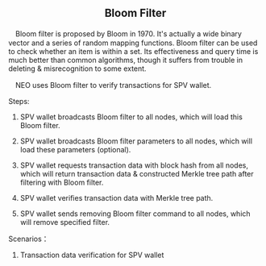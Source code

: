 ﻿<center><h2> Bloom Filter </h2></center>

　Bloom filter is proposed by Bloom in 1970. It's actually a wide binary vector and a series of random mapping functions. Bloom filter can be used to check whether an item is within a set. Its effectiveness and query time is much better than common algorithms, though it suffers from trouble in deleting & misrecognition to some extent.

　NEO uses Bloom filter to verify transactions for SPV wallet.

Steps:

  1. SPV wallet broadcasts Bloom filter to all nodes, which will load this Bloom filter.

  2. SPV wallet broadcasts Bloom filter parameters to all nodes, which will load these parameters (optional).

  3. SPV wallet requests transaction data with block hash from all nodes, which will return transaction data & constructed Merkle tree path after filtering with Bloom filter.

  4. SPV wallet verifies transaction data with Merkle tree path.

  5. SPV wallet sends removing Bloom filter command to all nodes, which will remove specified filter.

Scenarios：

  1. Transaction data verification for SPV wallet